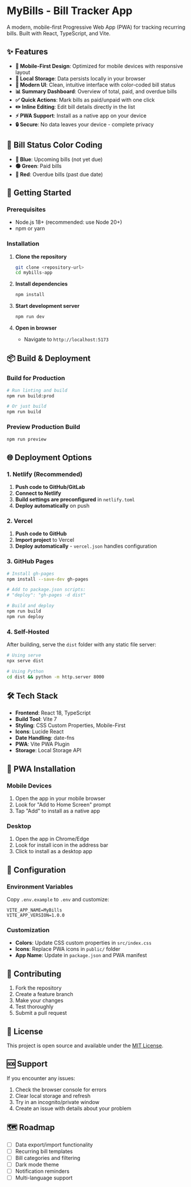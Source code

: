 # MyBills - Bill Tracker App

A modern, mobile-first Progressive Web App (PWA) for tracking recurring bills. Built with React, TypeScript, and Vite.

## ✨ Features

- **📱 Mobile-First Design**: Optimized for mobile devices with responsive layout
- **💾 Local Storage**: Data persists locally in your browser
- **🎨 Modern UI**: Clean, intuitive interface with color-coded bill status
- **📊 Summary Dashboard**: Overview of total, paid, and overdue bills
- **✅ Quick Actions**: Mark bills as paid/unpaid with one click
- **✏️ Inline Editing**: Edit bill details directly in the list
- **⚡ PWA Support**: Install as a native app on your device
- **🔒 Secure**: No data leaves your device - complete privacy

## 🎯 Bill Status Color Coding

- **🔵 Blue**: Upcoming bills (not yet due)
- **🟢 Green**: Paid bills
- **🔴 Red**: Overdue bills (past due date)

## 🚀 Getting Started

### Prerequisites

- Node.js 18+ (recommended: use Node 20+)
- npm or yarn

### Installation

1. **Clone the repository**
   ```bash
   git clone <repository-url>
   cd mybills-app
   ```

2. **Install dependencies**
   ```bash
   npm install
   ```

3. **Start development server**
   ```bash
   npm run dev
   ```

4. **Open in browser**
   - Navigate to `http://localhost:5173`

## 📦 Build & Deployment

### Build for Production

```bash
# Run linting and build
npm run build:prod

# Or just build
npm run build
```

### Preview Production Build

```bash
npm run preview
```

## 🌐 Deployment Options

### 1. Netlify (Recommended)

1. **Push code to GitHub/GitLab**
2. **Connect to Netlify**
3. **Build settings are preconfigured** in `netlify.toml`
4. **Deploy automatically** on push

### 2. Vercel

1. **Push code to GitHub**
2. **Import project** to Vercel
3. **Deploy automatically** - `vercel.json` handles configuration

### 3. GitHub Pages

```bash
# Install gh-pages
npm install --save-dev gh-pages

# Add to package.json scripts:
# "deploy": "gh-pages -d dist"

# Build and deploy
npm run build
npm run deploy
```

### 4. Self-Hosted

After building, serve the `dist` folder with any static file server:

```bash
# Using serve
npx serve dist

# Using Python
cd dist && python -m http.server 8000
```

## 🛠️ Tech Stack

- **Frontend**: React 18, TypeScript
- **Build Tool**: Vite 7
- **Styling**: CSS Custom Properties, Mobile-First
- **Icons**: Lucide React
- **Date Handling**: date-fns
- **PWA**: Vite PWA Plugin
- **Storage**: Local Storage API

## 📱 PWA Installation

### Mobile Devices
1. Open the app in your mobile browser
2. Look for "Add to Home Screen" prompt
3. Tap "Add" to install as a native app

### Desktop
1. Open the app in Chrome/Edge
2. Look for install icon in the address bar
3. Click to install as a desktop app

## 🔧 Configuration

### Environment Variables

Copy `.env.example` to `.env` and customize:

```env
VITE_APP_NAME=MyBills
VITE_APP_VERSION=1.0.0
```

### Customization

- **Colors**: Update CSS custom properties in `src/index.css`
- **Icons**: Replace PWA icons in `public/` folder
- **App Name**: Update in `package.json` and PWA manifest

## 🤝 Contributing

1. Fork the repository
2. Create a feature branch
3. Make your changes
4. Test thoroughly
5. Submit a pull request

## 📄 License

This project is open source and available under the [MIT License](LICENSE).

## 🆘 Support

If you encounter any issues:

1. Check the browser console for errors
2. Clear local storage and refresh
3. Try in an incognito/private window
4. Create an issue with details about your problem

## 🗺️ Roadmap

- [ ] Data export/import functionality
- [ ] Recurring bill templates
- [ ] Bill categories and filtering
- [ ] Dark mode theme
- [ ] Notification reminders
- [ ] Multi-language support
